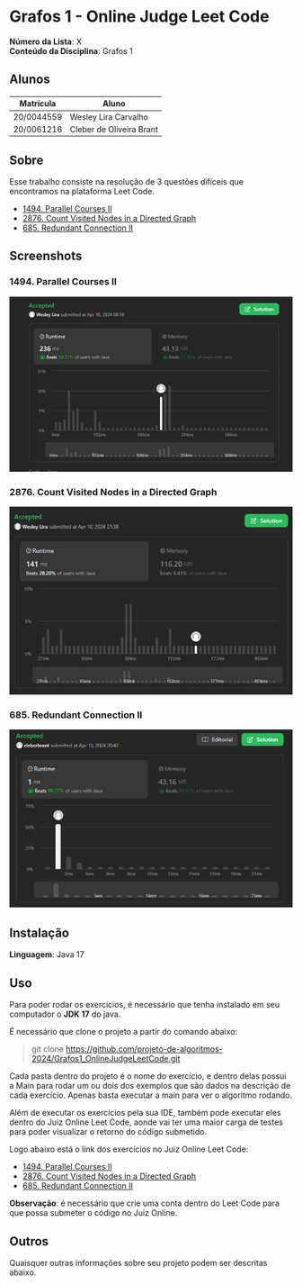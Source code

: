 # Grafos 1 - Online Judge Leet Code

**Número da Lista**: X<br>
**Conteúdo da Disciplina**: Grafos 1<br>

## Alunos
|Matrícula | Aluno |
| -- | -- |
| 20/0044559  |  Wesley Lira Carvalho |
| 20/0061216  |  Cleber de Oliveira Brant |

## Sobre 
Esse trabalho consiste na resolução de 3 questões difíceis que encontramos na plataforma Leet Code.

- [1494. Parallel Courses II](https://leetcode.com/problems/parallel-courses-ii/description/)
- [2876. Count Visited Nodes in a Directed Graph](https://leetcode.com/problems/count-visited-nodes-in-a-directed-graph/description/)
- [685. Redundant Connection II](https://leetcode.com/problems/redundant-connection-ii/description/)

## Screenshots

### 1494. Parallel Courses II
![ParallelCourses](./Grafos/src/ParallelCourse/1494-Parallel%20Courses.jpeg)

### 2876. Count Visited Nodes in a Directed Graph
![ParallelCourses](./Grafos/src/CountVisited/2876.%20Count%20Visited%20Nodes.jpeg)

### 685. Redundant Connection II
![ParallelCourses](./Grafos/src/RedundantConnection/printRedudantConnectionSubmit.png)


## Instalação 
**Linguagem**: Java 17<br>

## Uso 
Para poder rodar os exercícios, é necessário que tenha instalado em seu computador o **JDK 17** do java.

É necessário que clone o projeto a partir do comando abaixo:

> git clone https://github.com/projeto-de-algoritmos-2024/Grafos1_OnlineJudgeLeetCode.git

Cada pasta dentro do projeto é o nome do exercício, e dentro delas possui a Main para rodar um ou dois dos exemplos que são dados na descrição de cada exercício. Apenas basta executar a main para ver o algoritmo rodando.

Além de executar os exercícios pela sua IDE, também pode executar eles dentro do Juiz Online Leet Code, aonde vai ter uma maior carga de testes para poder visualizar o retorno do código submetido.

Logo abaixo está o link dos exercícios no Juiz Online Leet Code:

- [1494. Parallel Courses II](https://leetcode.com/problems/parallel-courses-ii/description/)
- [2876. Count Visited Nodes in a Directed Graph](https://leetcode.com/problems/count-visited-nodes-in-a-directed-graph/description/)
- [685. Redundant Connection II](https://leetcode.com/problems/redundant-connection-ii/description/)

**Observação**: é necessário que crie uma conta dentro do Leet Code para que possa submeter o código no Juiz Online.

## Outros 
Quaisquer outras informações sobre seu projeto podem ser descritas abaixo.